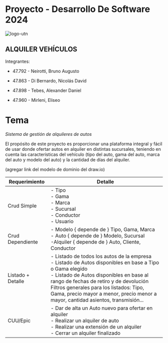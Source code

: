 # Proyecto - Desarrollo De Software 2024

![logo-utn](https://frro.cvg.utn.edu.ar/pluginfile.php/1/theme_snap/logo/1710991180/logo-utn-siglas.png)

## ALQUILER VEHÍCULOS

 Integrantes:
 
- 47.792 - Neirotti, Bruno Augusto

- 47.863 - Di Bernardo, Nicolás David

- 47.898 - Tebes, Alexander Daniel  

- 47.960 - Mirleni, Eliseo


# Tema

*Sistema de gestión de alquileres de autos*

El propósito de este proyecto es proporcionar una plataforma integral y fácil de usar donde ofertar autos en alquiler en distintas sucursales, teniendo en cuenta las características del vehículo (tipo del auto, gama del auto, marca del auto y modelo del auto) y la cantidad de días del alquiler.

(agregar link del modelo de dominio del draw.io)

| Requerimiento  | Detalle                                                                 |
| -------------- | ----------------------------------------------------------------------- |
| Crud Simple        | - Tipo<br>- Gama<br>- Marca<br>- Sucursal<br>- Conductor<br>- Usuario                |
| Crud Dependiente        | - Modelo { depende de } Tipo, Gama, Marca<br>- Auto { depende de } Modelo, Sucursal <br>-Alquiler { depende de } Auto, Cliente, Conductor                  |
|Listado + Detalle        | - Listado de todos los autos de la empresa<br>- Listado de Autos disponibles en base a Tipo o Gama elegido<br>- Listado de Autos disponibles en base al rango de fechas de retiro y de devolución<br> Filtros generales para los listados: Tipo, Gama, precio mayor a menor, precio menor a mayor, cantidad asientos, transmisión...                     |
|CUU/Epic      | - Dar de alta un Auto nuevo para ofertar en alquiler<br>- Realizar un alquiler de auto<br>- Realizar una extensión de un alquiler<br>- Cerrar un alquiler finalizado                    |
